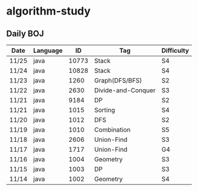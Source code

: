 # algorithm-study

## Daily BOJ
| Date | Language | ID | Tag | Difficulty |
|------|---|---|---|---|
| 11/25 | java | 10773 | Stack | S4 |
| 11/24 | java | 10828 | Stack | S4 |
| 11/23 | java | 1260 | Graph(DFS/BFS) | S2 |
| 11/22 | java | 2630 | Divide-and-Conquer | S3 |
| 11/21 | java | 9184 | DP | S2 |
| 11/21 | java | 1015 | Sorting | S4 |
| 11/20 | java | 1012 | DFS | S2 |
| 11/19 | java | 1010 | Combination | S5 |
| 11/18 | java | 2606 | Union-Find | S3 |
| 11/17 | java | 1717 | Union-Find | G4 |
| 11/16 | java | 1004 | Geometry | S3 |
| 11/15 | java | 1003 | DP | S3 |
| 11/14 | java | 1002 | Geometry | S4 |